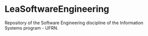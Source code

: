 # LeaSoftwareEngineering
Repository of the Software Engineering discipline of the Information Systems program - UFRN.
